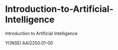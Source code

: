 # Introduction-to-Artificial-Intelligence
Introduction to Artificial Intelligence


YONSEI AAI2250.01-00
